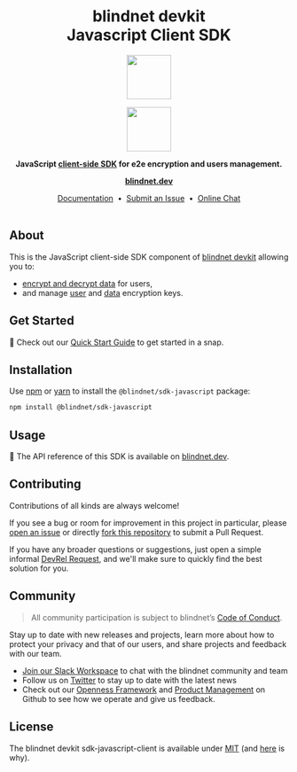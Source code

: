 <h1 align="center">
  blindnet devkit<br />Javascript Client SDK
</h1>

<p align=center><img src="https://user-images.githubusercontent.com/7578400/163277439-edd00509-1d1b-4565-a0d3-49057ebeb92a.png#gh-light-mode-only" height="80" /></p>
<p align=center><img src="https://user-images.githubusercontent.com/7578400/163549893-117bbd70-b81a-47fd-8e1f-844911e48d68.png#gh-dark-mode-only" height="80" /></p>

<p align="center">
  <strong>JavaScript <a href="https://blindnet.dev/docs/extra/glossary/#client-side-sdk">client-side SDK</a> for e2e encryption and users management.</strong>
</p>

<p align="center">
  <a href="https://blindnet.dev"><strong>blindnet.dev</strong></a>
</p>

<p align="center">
  <a href="https://blindnet.dev/docs">Documentation</a>
  &nbsp;•&nbsp;
  <!-- TODO: <a href="CONTRIBUTING.md">Contributing Guidelines</a>
  &nbsp;•&nbsp; -->
  <a href="https://github.com/blindnet-io/sdk-javascript-client/issues">Submit an Issue</a>
  &nbsp;•&nbsp;
  <a href="https://join.slack.com/t/blindnet/shared_invite/zt-1arqlhqt3-A8dPYXLbrnqz1ZKsz6ItOg">Online Chat</a>
  <br>
  <br>
</p>

## About

This is the JavaScript client-side SDK component of [blindnet devkit][devkit] allowing you to:

- [encrypt and decrypt data](https://blindnet.dev/docs/extra/glossary/#encrypted-data) for users,
- and manage [user](https://blindnet.dev/docs/extra/glossary/#key-pair) and [data](https://docs.blindnet.io/docs/extra/glossary/#encrypted-data-key) encryption keys.

## Get Started

:rocket: Check out our [Quick Start Guide](http://localhost:3000/docs/quickstart) to get started in a snap.

## Installation

Use [npm][npm] or [yarn][yarn] to install the `@blindnet/sdk-javascript` package:

```bash
npm install @blindnet/sdk-javascript
```

## Usage

📑 The API reference of this SDK is available on [blindnet.dev](https://blindnet.dev/docs/api_reference/client/javascript/latest).

## Contributing

Contributions of all kinds are always welcome!

If you see a bug or room for improvement in this project in particular, please [open an issue][new-issue] or directly [fork this repository][fork] to submit a Pull Request.

If you have any broader questions or suggestions, just open a simple informal [DevRel Request][request], and we'll make sure to quickly find the best solution for you.

## Community

> All community participation is subject to blindnet’s [Code of Conduct][coc].

Stay up to date with new releases and projects, learn more about how to protect your privacy and that of our users, and share projects and feedback with our team.

- [Join our Slack Workspace][chat] to chat with the blindnet community and team
- Follow us on [Twitter][twitter] to stay up to date with the latest news
- Check out our [Openness Framework][openness] and [Product Management][product] on Github to see how we operate and give us feedback.

## License

The blindnet devkit sdk-javascript-client is available under [MIT][license] (and [here](https://github.com/blindnet-io/openness-framework/blob/main/docs/decision-records/DR-0001-oss-license.md) is why).

<!-- project's URLs -->

[new-issue]: https://github.com/blindnet-io/sdk-javascript-client/issues/new/choose
[fork]: https://github.com/blindnet-io/sdk-javascript-client/fork

<!-- Tools -->

[npm]: https://docs.npmjs.com/
[yarn]: https://yarnpkg.com/

<!-- common URLs -->

[devkit]: https://github.com/blindnet-io/blindnet.dev
[openness]: https://github.com/blindnet-io/openness-framework
[product]: https://github.com/blindnet-io/product-management
[request]: https://github.com/blindnet-io/devrel-management/issues/new?assignees=noelmace&labels=request%2Ctriage&template=request.yml&title=%5BRequest%5D%3A+
[chat]: https://join.slack.com/t/blindnet/shared_invite/zt-1arqlhqt3-A8dPYXLbrnqz1ZKsz6ItOg
[twitter]: https://twitter.com/blindnet_io
[docs]: https://blindnet.dev/docs
[changelog]: CHANGELOG.md
[license]: LICENSE
[coc]: https://github.com/blindnet-io/openness-framework/blob/main/CODE_OF_CONDUCT.md
